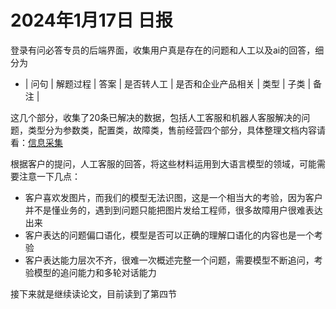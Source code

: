 # 2024年1月17日 日报

登录有问必答专员的后端界面，收集用户真是存在的问题和人工以及ai的回答，细分为

- | 问句 | 解题过程 | 答案 | 是否转人工 | 是否和企业产品相关 | 类型 | 子类 | 备注 |  


这几个部分，收集了20条已解决的数据，包括人工客服和机器人客服解决的问题，类型分为参数类，配置类，故障类，售前经营四个部分，具体整理文档内容请看：[信息采集](https://ruijie.feishu.cn/wiki/EMnkwRMHuiF2Sjkag4Rc0saOnff?from=from_copylink)

根据客户的提问，人工客服的回答，将这些材料运用到大语言模型的领域，可能需要注意一下几点：

- 客户喜欢发图片，而我们的模型无法识图，这是一个相当大的考验，因为客户并不是懂业务的，遇到到问题只能把图片发给工程师，很多故障用户很难表达出来
- 客户表达的问题偏口语化，模型是否可以正确的理解口语化的内容也是一个考验
- 客户表达能力层次不齐，很难一次概述完整一个问题，需要模型不断追问，考验模型的追问能力和多轮对话能力

接下来就是继续读论文，目前读到了第四节

